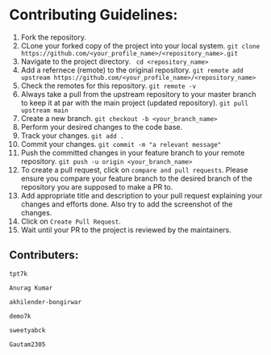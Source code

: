 # Contributing Guidelines:
1. Fork the repository.
2. CLone your forked copy of the project into your local system.
```git clone https://github.com/<your_profile_name>/<repository_name>.git ```
3. Navigate to the project directory.
``` cd <repository_name>```
4. Add a refernece (remote) to the original repository.
```git remote add upstream https://github.com/<your_profile_name>/<repository_name>```
5. Check the remotes for this repository.
```git remote -v```
6. Always take a pull from the upstream repository to your master branch to keep it at par with the main project (updated repository).
```git pull upstream main```
7. Create a new branch.
```git checkout -b <your_branch_name>```
8. Perform your desired changes to the code base.
9. Track your changes. 
```git add .```
10. Commit your changes.
```git commit -m "a relevant message"```
11. Push the committed changes in your feature branch to your remote repository.
```git push -u origin <your_branch_name>```
12. To create a pull request, click on `compare and pull requests`. Please ensure you compare your feature branch to the desired branch of the repository you are supposed to make a PR to.
13. Add appropriate title and description to your pull request explaining your changes and efforts done. Also try to add the screenshot of the changes.
14. Click on `Create Pull Request`.
15. Wait until your PR to the project is reviewed by the maintainers.

## Contributers:

```tpt7k ```

```Anurag Kumar ```

```akhilender-bongirwar ```

```demo7k ```

```sweetyabck ```

```Gautam2305```
